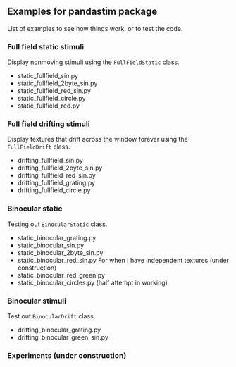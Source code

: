 ## Examples for pandastim package
List of examples to see how things work, or to test the code.

### Full field static stimuli
Display nonmoving stimuli using the `FullFieldStatic` class.
- static_fullfield_sin.py
- static_fullfield_2byte_sin.py
- static_fullfield_red_sin.py
- static_fullfield_circle.py
- static_fullfield_red.py

### Full field drifting stimuli
Display textures that drift across the window forever using the `FullFieldDrift` class.
- drifting_fullfield_sin.py
- drifting_fullfield_2byte_sin.py
- drifting_fullfield_red_sin.py
- drifting_fullfield_grating.py
- drifting_fullfield_circle.py

### Binocular static
Testing out `BinocularStatic` class.
- static_binocular_grating.py
- static_binocular_sin.py
- static_binocular_2byte_sin.py
- static_binocular_red_sin.py
For when I have independent textures (under construction)
- static_binocular_red_green.py
- static_binocular_circles.py (half attempt in working)

### Binocular stimuli
Test out `BinocularDrift` class.
- drifting_binocular_grating.py
- drifting_binocular_green_sin.py

### Experiments (under construction)
